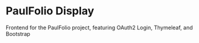 # PaulFolio Display

Frontend for the PaulFolio project, featuring OAuth2 Login, Thymeleaf, and Bootstrap

